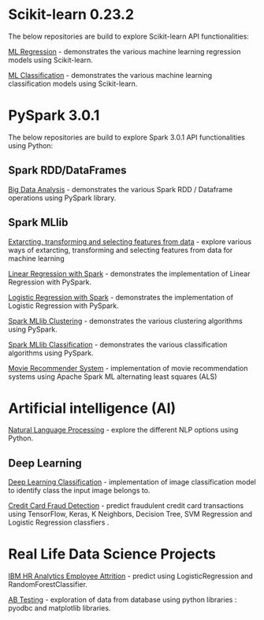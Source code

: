 # Scikit-learn 0.23.2
The below repositories are build to explore Scikit-learn API functionalities: 

[ML Regression](https://github.com/Ansu-John/Regression-Models) - demonstrates the various machine learning regression models using Scikit-learn.

[ML Classification](https://github.com/Ansu-John/Classification-Models) - demonstrates the various machine learning classification models using Scikit-learn.

# PySpark 3.0.1
The below repositories are build to explore Spark 3.0.1 API functionalities using Python: 

## Spark RDD/DataFrames

[Big Data Analysis](https://github.com/Ansu-John/Big-Data-Analysis) - demonstrates the various Spark RDD / Dataframe operations using PySpark library. 
 
## Spark MLlib 

[Extarcting, transforming and selecting features from data](https://github.com/Ansu-John/MLlib-Working-with-Features) - explore various ways of extarcting, transforming and selecting features from data for machine learning

[Linear Regression with Spark](https://github.com/Ansu-John/Linear-Regression-with-Spark) - demonstrates the implementation of Linear Regression with PySpark.

[Logistic Regression with Spark](https://github.com/Ansu-John/Logistic-Regression-with-Spark) - demonstrates the implementation of Logistic Regression with PySpark.

[Spark MLlib Clustering](https://github.com/Ansu-John/ML-Clustering) - demonstrates the various clustering algorithms using PySpark.

[Spark MLlib Classification](https://github.com/Ansu-John/ML-Classification) - demonstrates the various classification algorithms using PySpark.

[Movie Recommender System](https://github.com/Ansu-John/Movie-Recommender-System) - implementation of movie recommendation systems using  Apache Spark ML alternating least squares (ALS)

# Artificial intelligence (AI)
[Natural Language Processing](https://github.com/Ansu-John/Natural-Language-Processing) - explore the different NLP options using Python.

## Deep Learning 
[Deep Learning Classification](https://github.com/Ansu-John/Deep-Learning-Classification) - implementation of image classification model to identify class the input image belongs to.

[Credit Card Fraud Detection](https://github.com/Ansu-John/Credit-Card-Fraud-Detection) - predict fraudulent credit card transactions using TensorFlow, Keras, K Neighbors, Decision Tree, SVM Regression and Logistic Regression classfiers .

# Real Life Data Science Projects 

[IBM HR Analytics Employee Attrition](https://github.com/Ansu-John/IBM-HR-Analytics-Employee-Attrition) - predict using LogisticRegression and RandomForestClassifier.

[AB Testing](https://github.com/Ansu-John/AB-Testing) - exploration of data from database using python libraries : pyodbc and matplotlib libraries. 
